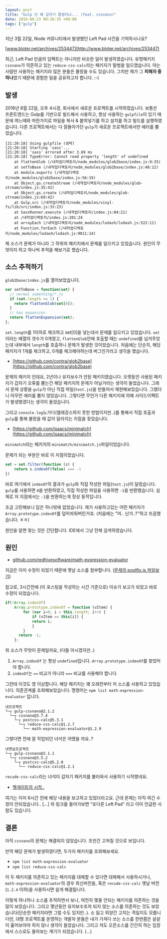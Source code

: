 ```yaml
---
layout: post
title: "Gulp 넌 왜 갑자기 말썽이냐... (feat. cssnano)"
date: 2016-08-23 00:26:35 +09:00
tags: ["gulp"]
---
```


지난 3월 22일, Node 커뮤니티에서 발생했던 Left Pad 사건을 기억하시나요?

[www.bloter.net/archives/253447](http://www.bloter.net/archives/253447)

최근, Left Pad 만큼의 임팩트는 아니지만 비슷한 일이 발생하였습니다. 유명패키지 `cssnano`가 의존하고 있는 `reduce-css-calc`라는 패키지가 말썽을 일으켰습니다. 아는 사람만 사용하는 패키지라 많은 분들은 몰랐을 수도 
있습니다. 그치만 제가 그 **피해자 중 하나**였기 때문에 경험한 일을 공유하고자 합니다. :-)

## 발생

2016년 8월 22일, 오후 4시경, 회사에서 새로운 프로젝트를 시작하였습니다. 보통은 프론트엔드는 Gulp를 기반으로 빌드해서 사용하고, 항상 사용하는 `gulpfile`이 있기 때문에 여느때와 마찬가지로 파일을 복사 & 붙여넣기를 하고 설치를 하고 빌드를 실행하였습니다. 다른 프로젝트에서는 다 잘돌아가던 `gulp`가 새로운 프로젝트에서만 에러를 뿜었습니다.

```
[21:20:18] Using gulpfile (생략)
[21:20:18] Starting 'sass'...
[21:20:18] 'sass' errored after 3.69 ms
[21:20:18] TypeError: Cannot read property 'length' of undefined
    at flattenGlob (/내작업디렉토리/node_modules/glob2base/index.js:9:25)
    at setToBase (/내작업디렉토리/node_modules/glob2base/index.js:48:12)
    at module.exports (/내작업디렉토리/node_modules/glob2base/index.js:56:19)
    at Object.gs.createStream (/내작업디렉토리/node_modules/glob-stream/index.js:35:42)
    at Object.gs.create (/내작업디렉토리/node_modules/glob-stream/index.js:69:42)
    at Gulp.src (/내작업디렉토리/node_modules/vinyl-fs/lib/src/index.js:33:23)
    at SassRunner.execute (/내작업디렉토리/index.js:84:21)
    at /내작업디렉토리/index.js:201:24
    at arrayEach (/내작업디렉토리/node_modules/lodash/lodash.js:522:11)
    at Function.forEach (/내작업디렉토리/node_modules/lodash/lodash.js:9011:14)
```

제 소스가 문제가 아니라 그 하위의 패키지에서 문제를 일으키고 있었습니다. 원인이 무엇이지 하고 하나씩 추적을 해보기로 했습니다.

## 소스 추적하기

`glob2base/index.js`를 열어보았습니다.

```javascript
var setToBase = function(set) {
  // normal something/*.js
  if (set.length <= 1) {
    return flattenGlob(set[0]);
  }
  // has expansion
  return flattenExpansion(set);
};
```

`set.length`를 1이하로 체크하고 set[0]을 넣는대서 문제를 일으키고 있었습니다. `set`이라는 배열의 갯수가 0개였고, `flattenGlob`안에 호출할 때는 `undefined`를 넘겨주었는데 내부에서 `length`를 호출하니 문제가 발생한 것이었습니다. 처음에는 단순히, 해당 패키지가 1개를 체크하고, 0개를 체크해야하는데 버그인가라고 생각을 했습니다.

- [https://github.com/contra/glob2base](https://github.com/contra/glob2base)

문제의 패키지 인데요, 2년이나 유지보수가 안된 패키지였습니다. 오랫동안 사용된 패키지가 갑자기 오류를 뿜는건 해당 패키지의 문제가 아닐거라는 생각이 들었습니다. 그래서 문제 상황을 `gulp`가 아닌 직접 파일(`test.js`)을 만들어서 재현해보았습니다. 그랬더니 아무런 에러를 뿜지 않았습니다. 그렇다면 무언가 다른 패키지에 의해 사이드이펙트가 발생했겠다는 생각이 들었습니다.

그리고 `console.log`노가다(엘레강스하지 못한 방법이지만..)를 통해서 직접 호출과 `gulp`를 통해 불렀을 때 값이 달라지는 지점을 찾았습니다.

- [https://github.com/isaacs/minimatch](https://github.com/isaacs/minimatch)

`minimatch`라는 패키지의 `minimatch/minimatch.js`파일이었습니다.

문제가 되는 부분은 바로 이 지점이었습니다.

```javascript
set = set.filter(function (s) {
    return s.indexOf(false) === -1
})
```

바로 여기에서 `indexOf`의 결과가 `gulp`와 직접 작성한 파일(`test.js`)이 달랐습니다. `gulp`를 사용하면 `0`을 반환하였고, 직접 작성한 파일을 사용하면 `-1`을 반환했습니다. 실제로 저 지점에서는 `-1`을 반환하는게 정상 동작입니다.

조금 고민해보니 답은 하나밖에 없었습니다. 제가 사용하고있는 어떤 패키지가 `Array.prototype.indexOf`를 덮어씌워버린거죠. (처음에는 "어.. 난가..?"하고 뜨끔했습니다. ㅎㅎ)

원인을 알면 찾는 것은 간단합니다. IDE에서 그냥 전체 검색하였습니다.

## 원인

- [github.com/redhivesoftware/math-expression-evaluator](https://github.com/redhivesoftware/math-expression-evaluator)

지금은 이미 수정이 되었기 때문에 옛날 소스를 첨부합니다. ([문제의 postfix.js 파일보기](https://github.com/redhivesoftware/math-expression-evaluator/blob/30311170875fc6c795e9eed31085ac2a08431ed7/src/postfix.js#L3))

참고로, 3시간전에 (이 포스팅을 작성하는 시간 기준으로) 이슈가 보고가 되었고 바로 수정이 되었습니다.

```javascript
if(!Array.indexOf)
	Array.prototype.indexOf = function (vItem) {
		for (var i=0; i < this.length; i++) {
			if (vItem == this[i]) {
			return i;
			}
		}
	  return -1;
	};

```

위 소스가 무엇이 문제일까요, (다들 아시겠지만..)

1. `Array.indexOf` 는 항상 `undefined`입니다. `Array.prototype.indexOf`를 찾았어야 합니다.
2. `indexOf`는 `==` 비교가 아니라 `===` 비교를 사용해야 합니다.


그런데 이것도 영 이상합니다. 해당 패키지는 꽤 오래전부터 저 소스를 사용하고 있었습니다. 의존관계를 조회해보았습니다. 명령어는 `npm list math-expression-evaluator` 입니다.

```
내프로젝트
└─┬ gulp-cssnano@2.1.2
  └─┬ cssnano@3.7.4
    └─┬ postcss-calc@5.3.1
      └─┬ reduce-css-calc@1.2.7
        └── math-expression-evaluator@1.2.9
```

그렇다면 전에 잘 작업되던 녀석은 어땠을 까요..?

```
내옛날프로젝트
└─┬ gulp-cssnano@2.1.1
  └─┬ cssnano@3.5.2
    └─┬ postcss-calc@5.2.0
      └── reduce-css-calc@1.2.1
```

`recude-css-calc`라는 녀석이 갑자기 패키지를 불러와서 사용하기 시작했네요.

- [헬게이트의 시작..](https://github.com/MoOx/reduce-css-calc/commit/aebe8f7adce937c0fec4c1315e4113ef74cadb6a)

여기는 이미 6시간 전에 해당 내용을 보고하고 있었더라고요. 근데 문제는 아직 여긴 수정이 안되었습니다.. [...] 위 링크를 들어가보면 "또다른 Left Pad" 라고 이미 언급한 사람도 있습니다.

## 결론

아직 `cssnano`의 문제는 해결되지 않았습니다. 조만간 고쳐질 것으로 보입니다.

만약 해당 문제가 발생하였다면, 두가지 패키지를 조회해보세요.

- `npm list math-expression-evaluator`
- `npm list reduce-css-calc`

이 두 패키지를 의존하고 있는 패키지를 대체할 수 있다면 대체해서 사용하시거나, `math-expression-evaluator`의 경우 최신버전을, 혹은 `recude-css-calc` 옛날 버전(`1.2.4` 이하)을 사용하시면 쉽게 해결됩니다.

이렇게 하나하나 소스를 추적하면서 보니, 여전히 몇줄 안되는 패키지를 의존하는 것을 많이 보았습니다. 그리고 몇년동안 유지보수조차 되지 않는 소스를 의존하는 것도 보았습니다(단순한 패키지라면 그럴 수도 있지만..). 소 잃고 외양간 고치는 격일지도 모릅니다만, 대형 프로젝트를 운영하는 개발자 분들은 내가 가져다 쓰는 소스를 한번쯤은 샅샅이 훑어보아야 하지 않나 생각이 들었습니다. 그리고 저도 오픈소스를 간간히 하는 입장에서 스스로도 돌아보는 계기가 되었습니다. (...)
